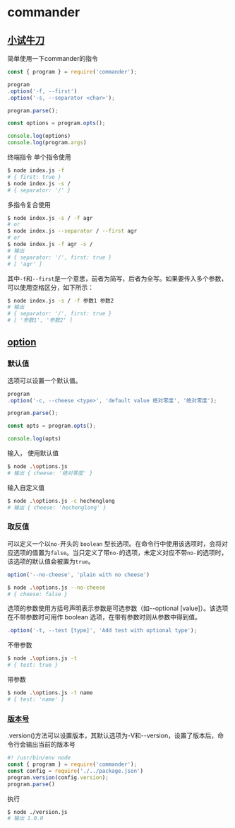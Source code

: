 # commander

## [小试牛刀](./examples/first-attqact.js)

简单使用一下commander的指令
```js
const { program } = require('commander');

program
.option('-f, --first')
.option('-s, --separator <char>');

program.parse();

const options = program.opts();

console.log(options)
console.log(program.args)
```
终端指令
单个指令使用
```sh
$ node index.js -f
# { first: true }
$ node index.js -s /
# { separator: '/' }
```
多指令复合使用
```sh
$ node index.js -s / -f agr
# or
$ node index.js --separator / --first agr
# or
$ node index.js -f agr -s /
# 输出
# { separator: '/', first: true }
# [ 'agr' ]
```
其中`-f`和`--first`是一个意思，前者为简写，后者为全写。如果要传入多个参数，可以使用空格区分，如下所示：
```sh
$ node index.js -s / -f 参数1 参数2
# 输出
# { separator: '/', first: true }
# [ '参数1', '参数2' ]
```

## [option](./examples/options.js)
### 默认值
选项可以设置一个默认值。
```js
program
.option('-c, --cheese <type>', 'default value 绝对零度', '绝对零度');

program.parse();

const opts = program.opts();

console.log(opts)
```
输入， 使用默认值
```sh
$ node .\options.js
# 输出 { cheese: '绝对零度' }
```
输入自定义值
```sh
$ node .\options.js -c hechenglong
# 输出 { cheese: 'hechenglong' }
```
### 取反值
可以定义一个以`no-`开头的 `boolean` 型长选项。在命令行中使用该选项时，会将对应选项的值置为`false`。当只定义了带`no-`的选项，未定义对应不带`no-`的选项时，该选项的默认值会被置为`true`。
```js
option('--no-cheese', 'plain with no cheese')
```
```sh
$ node .\options.js --no-cheese 
# { cheese: false }
```
选项的参数使用方括号声明表示参数是可选参数（如--optional [value]）。该选项在不带参数时可用作 boolean 选项，在带有参数时则从参数中得到值。

```js
.option('-t, --test [type]', 'Add test with optional type');
```
不带参数
```sh
$ node .\options.js -t
# { test: true }
```
带参数
```sh
$ node .\options.js -t name
# { test: 'name' }
```
### [版本号](./examples//version.js)
.version()方法可以设置版本，其默认选项为-V和--version，设置了版本后，命令行会输出当前的版本号

```js
#! /usr/bin/env node
const { program } = require('commander');
const config = require('./../package.json')
program.version(config.version);
program.parse()
```
执行

```sh
$ node ./version.js
# 输出 1.0.0
```